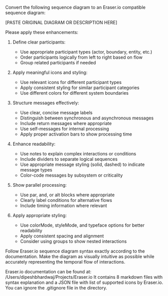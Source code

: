 Convert the following sequence diagram to an Eraser.io compatible sequence diagram:

[PASTE ORIGINAL DIAGRAM OR DESCRIPTION HERE]

Please apply these enhancements:

1. Define clear participants:
   - Use appropriate participant types (actor, boundary, entity, etc.)
   - Order participants logically from left to right based on flow
   - Group related participants if needed

2. Apply meaningful icons and styling:
   - Use relevant icons for different participant types
   - Apply consistent styling for similar participant categories
   - Use different colors for different system boundaries

3. Structure messages effectively:
   - Use clear, concise message labels
   - Distinguish between synchronous and asynchronous messages
   - Include return messages where appropriate
   - Use self-messages for internal processing
   - Apply proper activation bars to show processing time

4. Enhance readability:
   - Use notes to explain complex interactions or conditions
   - Include dividers to separate logical sequences
   - Use appropriate message styling (solid, dashed) to indicate message types
   - Color-code messages by subsystem or criticality

5. Show parallel processing:
   - Use par, and, or alt blocks where appropriate
   - Clearly label conditions for alternative flows
   - Include timing information where relevant

6. Apply appropriate styling:
   - Use colorMode, styleMode, and typeface options for better readability
   - Apply consistent spacing and alignment
   - Consider using groups to show nested interactions

Follow Eraser.io sequence diagram syntax exactly according to the documentation. Make the diagram as visually intuitive as possible while accurately representing the temporal flow of interactions.

Eraser.io documentation can be found at: /Users/dipeshbhardwaj/Projects/Eraser.io
It contains 8 markdown files with syntax explanation and a JSON file with list of supported icons by Eraser.io. You can ignore the .gitignore file in the directory.